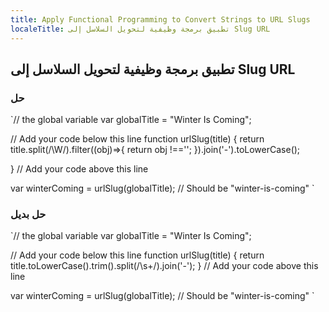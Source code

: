 ```yaml
---
title: Apply Functional Programming to Convert Strings to URL Slugs
localeTitle: تطبيق برمجة وظيفية لتحويل السلاسل إلى Slug URL
---
```

## تطبيق برمجة وظيفية لتحويل السلاسل إلى Slug URL

### حل

 `// the global variable 
 var globalTitle = "Winter Is Coming"; 
 
 // Add your code below this line 
 function urlSlug(title) { 
 return title.split(/\W/).filter((obj)=>{ 
    return obj !==''; 
  }).join('-').toLowerCase(); 
 
 } 
 // Add your code above this line 
 
 var winterComing = urlSlug(globalTitle); // Should be "winter-is-coming" 
` 

### حل بديل

 `// the global variable 
 var globalTitle = "Winter Is Coming"; 
 
 // Add your code below this line 
 function urlSlug(title) { 
  return title.toLowerCase().trim().split(/\s+/).join('-'); 
 } 
 // Add your code above this line 
 
 var winterComing = urlSlug(globalTitle); // Should be "winter-is-coming" 
`